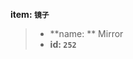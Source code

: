 <!-- BEGIN_AUTOGEN: do NOT edit in this block -->

**item: `镜子`**

> * **name: ** Mirror
> * **id: `252`**

<!-- END_AUTOGEN-->
